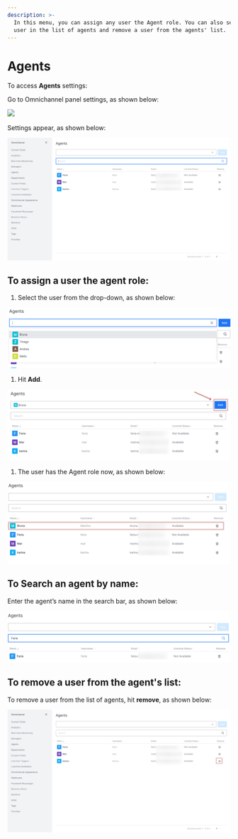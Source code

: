```yaml
---
description: >-
  In this menu, you can assign any user the Agent role. You can also search a
  user in the list of agents and remove a user from the agents' list.
---
```


# Agents

To access **Agents** settings:

Go to Omnichannel panel settings, as shown below:

![](../../.gitbook/assets/0%20%285%29.png)

Settings appear, as shown below:

![](../../.gitbook/assets/1%20%284%29.png)

## **To assign a user the agent role:**

1. Select the user from the drop-down, as shown below:

![](../../.gitbook/assets/2%20%284%29.png)

1. Hit **Add**.

![](../../.gitbook/assets/3%20%284%29.png)

1. The user has the Agent role now, as shown below:

![](../../.gitbook/assets/4%20%285%29.png)

## **To Search an agent by name:**

Enter the agent’s name in the search bar, as shown below:

![](../../.gitbook/assets/5%20%285%29.png)

## **To remove a user from the agent's list:**

To remove a user from the list of agents, hit **remove**, as shown below:

![](../../.gitbook/assets/6%20%285%29.png)

